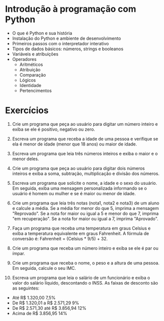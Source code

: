 # Introdução à programação com Python

* O que é Python e sua história
* Instalação do Python e ambiente de desenvolvimento
* Primeiros passos com o interpretador interativo
* Tipos de dados básicos: números, strings e booleanos
* Variáveis e atribuições
* Operadores
    * Aritméticos
    * Atribuição
    * Comparação
    * Lógicos
    * Identidade
    * Pertencimentos

# Exercícios

1. Crie um programa que peça ao usuário para digitar um número inteiro e exiba se ele é positivo, negativo ou zero.

2. Escreva um programa que receba a idade de uma pessoa e verifique se ela é menor de idade (menor que 18 anos) ou maior de idade.

3. Escreva um programa que leia três números inteiros e exiba o maior e o menor deles.

4. Crie um programa que peça ao usuário para digitar dois números inteiros e exiba a soma, subtração, multiplicação e divisão dos números.

5. Escreva um programa que solicite o nome, a idade e o sexo do usuário. Em seguida, exiba uma mensagem personalizada informando se o usuário é homem ou mulher e se é maior ou menor de idade.

6. Crie um programa que leia três notas (nota1, nota2 e nota3) de um aluno e calcule a média. Se a média for menor do que 5, imprima a mensagem "Reprovado". Se a nota for maior ou igual a 5 e menor do que 7, imprima "em recuperação". Se a nota for maior ou igual a 7, imprima "Aprovado".

7. Faça um programa que receba uma temperatura em graus Celsius e exiba a temperatura equivalente em graus Fahrenheit. A fórmula de conversão é: Fahrenheit = (Celsius * 9/5) + 32.

8. Crie um programa que receba um número inteiro e exiba se ele é par ou ímpar.

9. Crie um programa que receba o nome, o peso e a altura de uma pessoa. Em seguida, calcule o seu IMC.

10. Escreva um programa que leia o salário de um funcionário e exiba o valor do salário líquido, descontando o INSS. As faixas de desconto são as seguintes:
* Até R$ 1.320,00                   7,5%
* De R$ 1.320,01 a R$ 2.571,29 	    9%
* De R$ 2.571,30 até R$ 3.856,94 	12%
* Acima de R$ 3.856,95              14%